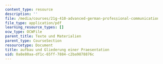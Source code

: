 ```yaml
---
content_type: resource
description: ''
file: /media/courses/21g-410-advanced-german-professional-communication-spring-2017/0a8e80aadf1c65ff7884c2ba9878876c_21G_410s17_W12_M35.pdf
file_type: application/pdf
learning_resource_types: []
ocw_type: OCWFile
parent_title: Texte und Materialien
parent_type: CourseSection
resourcetype: Document
title: aufbau und Gliederung einer Praesentation
uid: 0a8e80aa-df1c-65ff-7884-c2ba9878876c
---
```

